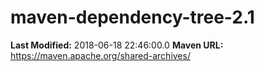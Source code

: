 # maven-dependency-tree-2.1

**Last Modified:** 2018-06-18 22:46:00.0
**Maven URL:** https://maven.apache.org/shared-archives/
